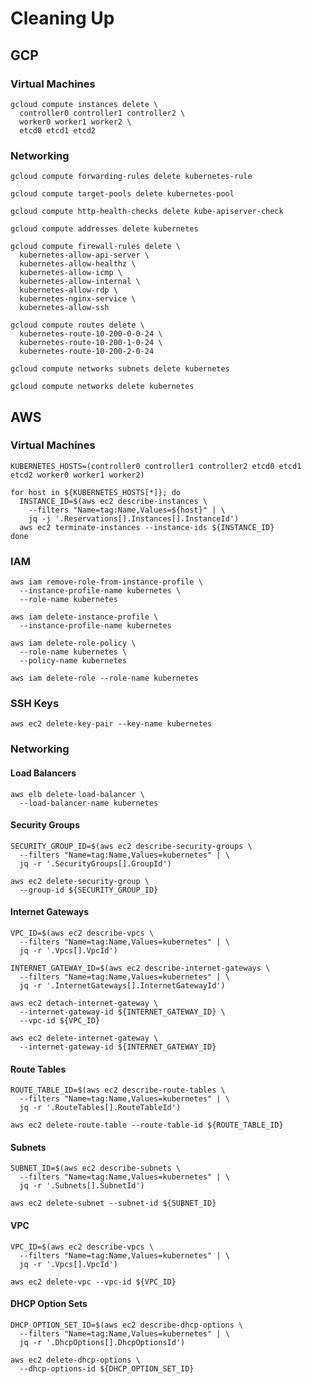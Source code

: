 # Cleaning Up

## GCP

### Virtual Machines

```
gcloud compute instances delete \
  controller0 controller1 controller2 \
  worker0 worker1 worker2 \
  etcd0 etcd1 etcd2
```

### Networking

```
gcloud compute forwarding-rules delete kubernetes-rule
```

```
gcloud compute target-pools delete kubernetes-pool
```

```
gcloud compute http-health-checks delete kube-apiserver-check
```

```
gcloud compute addresses delete kubernetes
```


```
gcloud compute firewall-rules delete \
  kubernetes-allow-api-server \
  kubernetes-allow-healthz \
  kubernetes-allow-icmp \
  kubernetes-allow-internal \
  kubernetes-allow-rdp \
  kubernetes-nginx-service \
  kubernetes-allow-ssh
```

```
gcloud compute routes delete \
  kubernetes-route-10-200-0-0-24 \
  kubernetes-route-10-200-1-0-24 \
  kubernetes-route-10-200-2-0-24
```

```
gcloud compute networks subnets delete kubernetes
```

```
gcloud compute networks delete kubernetes
```


## AWS

### Virtual Machines

```
KUBERNETES_HOSTS=(controller0 controller1 controller2 etcd0 etcd1 etcd2 worker0 worker1 worker2)
```

```
for host in ${KUBERNETES_HOSTS[*]}; do
  INSTANCE_ID=$(aws ec2 describe-instances \
    --filters "Name=tag:Name,Values=${host}" | \
    jq -j '.Reservations[].Instances[].InstanceId')
  aws ec2 terminate-instances --instance-ids ${INSTANCE_ID}
done
```

### IAM

```
aws iam remove-role-from-instance-profile \
  --instance-profile-name kubernetes \
  --role-name kubernetes
```

```
aws iam delete-instance-profile \
  --instance-profile-name kubernetes
```

```
aws iam delete-role-policy \
  --role-name kubernetes \
  --policy-name kubernetes
```

```
aws iam delete-role --role-name kubernetes
```

### SSH Keys

```
aws ec2 delete-key-pair --key-name kubernetes
```

### Networking

#### Load Balancers

```
aws elb delete-load-balancer \
  --load-balancer-name kubernetes
```

#### Security Groups

```
SECURITY_GROUP_ID=$(aws ec2 describe-security-groups \
  --filters "Name=tag:Name,Values=kubernetes" | \
  jq -r '.SecurityGroups[].GroupId')
```

```
aws ec2 delete-security-group \
  --group-id ${SECURITY_GROUP_ID}
```

#### Internet Gateways

```
VPC_ID=$(aws ec2 describe-vpcs \
  --filters "Name=tag:Name,Values=kubernetes" | \
  jq -r '.Vpcs[].VpcId')
```

```
INTERNET_GATEWAY_ID=$(aws ec2 describe-internet-gateways \
  --filters "Name=tag:Name,Values=kubernetes" | \
  jq -r '.InternetGateways[].InternetGatewayId')
```

```
aws ec2 detach-internet-gateway \
  --internet-gateway-id ${INTERNET_GATEWAY_ID} \
  --vpc-id ${VPC_ID}
```

```
aws ec2 delete-internet-gateway \
  --internet-gateway-id ${INTERNET_GATEWAY_ID}
```

#### Route Tables

```
ROUTE_TABLE_ID=$(aws ec2 describe-route-tables \
  --filters "Name=tag:Name,Values=kubernetes" | \
  jq -r '.RouteTables[].RouteTableId')
```

```
aws ec2 delete-route-table --route-table-id ${ROUTE_TABLE_ID}
```

#### Subnets

```
SUBNET_ID=$(aws ec2 describe-subnets \
  --filters "Name=tag:Name,Values=kubernetes" | \
  jq -r '.Subnets[].SubnetId')
```

```
aws ec2 delete-subnet --subnet-id ${SUBNET_ID}
```

#### VPC

```
VPC_ID=$(aws ec2 describe-vpcs \
  --filters "Name=tag:Name,Values=kubernetes" | \
  jq -r '.Vpcs[].VpcId')
```

```
aws ec2 delete-vpc --vpc-id ${VPC_ID}
```

#### DHCP Option Sets

```
DHCP_OPTION_SET_ID=$(aws ec2 describe-dhcp-options \
  --filters "Name=tag:Name,Values=kubernetes" | \
  jq -r '.DhcpOptions[].DhcpOptionsId')
```

```
aws ec2 delete-dhcp-options \
  --dhcp-options-id ${DHCP_OPTION_SET_ID}
```
